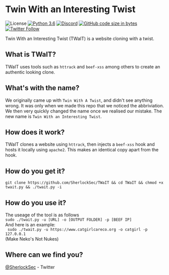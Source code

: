 # Twin With an Interesting Twist 

![License](https://img.shields.io/badge/license-GPL-blue.svg) [![Python 3.6](https://img.shields.io/badge/python-3.6-blue.svg)](https://www.python.org/downloads/release/python-360/) [![Discord](https://img.shields.io/discord/510106152646868998.svg)](https://discord.gg/aJdA24U) [![GitHub code size in bytes](https://img.shields.io/github/languages/code-size/badges/shields.svg)](https://github.com/SherlockSec/TWaIT) [![Twitter Follow](https://img.shields.io/twitter/follow/SherlockSec.svg?label=Follow&style=social)](https://twitter.com/SherlockSec)
  
Twin With an Interesting Twist (TWaIT) is a website cloning with a twist.

## What is TWaIT?

TWaIT uses tools such as `httrack` and `beef-xss` among others to create an authentic looking clone.

## What's with the name?

We originally came up with `Twin With A Twist`, and didn't see anything wrong. It was only when we made this repo that we noticed the abbriviation. We then very quickly changed the name once we realised our mistake. The new name is `Twin With an Interesting Twist`.

## How does it work?

TWaIT clones a website using `httrack`, then injects a `beef-xss` hook and hosts it locally using `apache2`. This makes an identical copy apart from the hook.

## How do you get it?
```git clone https://github.com/SherlockSec/TWaIT && cd TWaIT && chmod +x twait.py && ./twait.py -i```

## How do you use it?

The useage of the tool is as follows   
```sudo ./twait.py -u [URL] -o [OUTPUT FOLDER] -p [BEEF IP]```  
And here is an example:  
``` sudo ./twait.py -u https://www.catgirlcareco.org -o catgirl -p 127.0.0.1```  
(Make Neko's Not Nukes)  

## Where can we find you?

[@SherlockSec](https://twitter.com/SherlockSec) - Twitter
